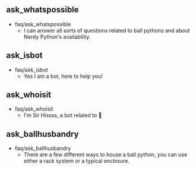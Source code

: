 ## ask_whatspossible
* faq/ask_whatspossible
    - I can answer all sorts of questions related to ball pythons and about Nerdy Python's availability.

## ask_isbot
* faq/ask_isbot
    - Yes I am a bot, here to help you!

## ask_whoisit
* faq/ask_whoisit
    - I'm Sir Hissss, a bot related to 🐍

## ask_ballhusbandry
* faq/ask_ballhusbandry
    - There are a few different ways to house a ball python, you can use either a rack system or a typical enclosure.